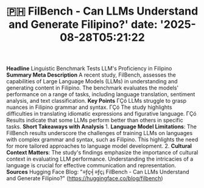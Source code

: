 ﻿---
title: "🇵🇭 FilBench - Can LLMs Understand and Generate Filipino?'
date: '2025-08-28T05:21:22"
category: "Markets"
summary: ""
slug: " filbench  can llms understand and generate filipino"
source_urls:
  - "https://huggingface.co/blog/filbench"
seo:
  title: "🇵🇭 FilBench - Can LLMs Understand and Generate Filipino? | Hash n Hedge'
  description: '"
  keywords: ["news", "markets", "brief"]
---
**Headline** Linguistic Benchmark Tests LLM's Proficiency in Filipino  **Summary Meta Description** A recent study, FilBench, assesses the capabilities of Large Language Models (LLMs) in understanding and generating content in Filipino. The benchmark evaluates the models' performance on a range of tasks, including language translation, sentiment analysis, and text classification.  **Key Points**  ΓÇó LLMs struggle to grasp nuances in Filipino grammar and syntax. ΓÇó The study highlights difficulties in translating idiomatic expressions and figurative language. ΓÇó Results indicate that some LLMs perform better than others in specific tasks.  **Short Takeaways with Analysis**  1. **Language Model Limitations**: The FilBench results underscore the challenges of training LLMs on languages with complex grammar and syntax, such as Filipino. This highlights the need for more tailored approaches to language model development. 2. **Cultural Context Matters**: The study's findings emphasize the importance of cultural context in evaluating LLM performance. Understanding the intricacies of a language is crucial for effective communication and representation.  **Sources** Hugging Face Blog: "≡ƒç╡≡ƒç¡ FilBench - Can LLMs Understand and Generate Filipino?" (https://huggingface.co/blog/filbench) 
